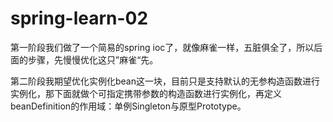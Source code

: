# spring-learn-02

第一阶段我们做了一个简易的spring ioc了，就像麻雀一样，五脏俱全了，所以后面的步骤，先慢慢优化这只”麻雀“先。

第二阶段我期望优化实例化bean这一块，目前只是支持默认的无参构造函数进行实例化，那下面就做个可指定携带参数的构造函数进行实例化，再定义beanDefinition的作用域：单例Singleton与原型Prototype。

